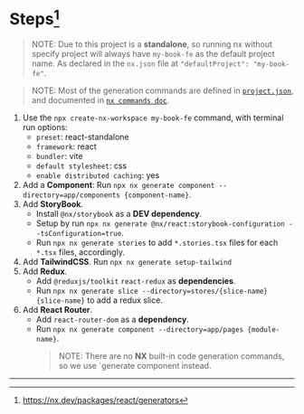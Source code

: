 # Steps[^1]

> NOTE:
> Due to this project is a **standalone**, so running nx without specify project will always have `my-book-fe` as the default project name. As declared in the `nx.json` file at `"defaultProject": "my-book-fe"`.

> NOTE:
> Most of the generation commands are defined in [`project.json`](../project.json), and documented in [`nx commands doc`](./nx-commands.md).

1. Use the `npx create-nx-workspace my-book-fe` command, with terminal run options:
   - `preset`: react-standalone
   - `framework`: react
   - `bundler`: vite
   - `default stylesheet`: css
   - `enable distributed caching`: yes
2. Add a **Component**: Run `npx nx generate component --directory=app/components {component-name}`.
3. Add **StoryBook**.
   - Install `@nx/storybook` as a **DEV dependency**.
   - Setup by run `npx nx generate @nx/react:storybook-configuration --tsConfiguration=true`.
   - Run `npx nx generate stories` to add `*.stories.tsx` files for each `*.tsx` files, accordingly.
4. Add **TailwindCSS**. Run `npx nx generate setup-tailwind`
5. Add **Redux**.
   - Add `@reduxjs/toolkit` `react-redux` as **dependencies**.
   - Run `npx nx generate slice --directory=stores/{slice-name} {slice-name}` to add a redux slice.
6. Add **React Router**.
   - Add `react-router-dom` as a **dependency**.
   - Run `npx nx generate component --directory=app/pages {module-name}`.
     > NOTE:
     > There are no **NX** built-in code generation commands, so we use `generate component instead.

---

[^1]: https://nx.dev/packages/react/generators
